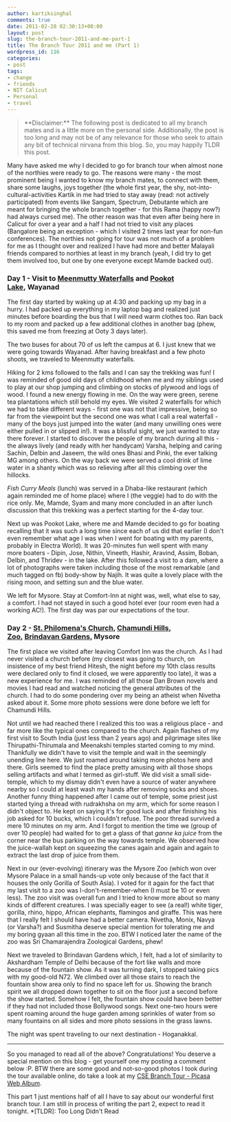 ```yaml
---
author: kartiksinghal
comments: true
date: 2011-02-28 02:30:13+00:00
layout: post
slug: the-branch-tour-2011-and-me-part-1
title: The Branch Tour 2011 and me (Part 1)
wordpress_id: 116
categories:
- post
tags:
- change
- friends
- NIT Calicut
- Personal
- travel
---
```


<blockquote>**Disclaimer:** The following post is dedicated to all my branch mates and is a little more on the personal side. Additionally, the post is too long and may not be of any relevance for those who seek to attain any bit of technical nirvana from this blog. So, you may happily TLDR this post.</blockquote>


Many have asked me why I decided to go for branch tour when almost none of the northies were ready to go. The reasons were many - the most prominent being I wanted to know my branch mates, to connect with them, share some laughs, joys together (the whole first year, the shy, not-into-cultural-activities Kartik in me had tried to stay away (read: not actively participated) from events like Sangam, Spectrum, Debutante which are meant for bringing the whole branch together - for this Rama (happy now?) had always cursed me). The other reason was that even after being here in Calicut for over a year and a half I had not tried to visit any places (Bangalore being an exception - which I visited 2 times last year for non-fun conferences). The northies not going for tour was not much of a problem for me as I thought over and realized I have had more and better Malayali friends compared to northies at least in my branch (yeah, I did try to get them involved too, but one by one everyone except Mamde backed out).


### Day 1 - Visit to [Meenmutty Waterfalls](http://www.hindu.com/mp/2005/02/26/stories/2005022601800100.htm) and [Pookot Lake](http://www.calicut.net/travel/pookot.html), Wayanad


The first day started by waking up at 4:30 and packing up my bag in a hurry. I had packed up everything in my laptop bag and realized just minutes before boarding the bus that I will need warm clothes too. Ran back to my room and packed up a few additional clothes in another bag (phew, this saved me from freezing at Ooty 3 days later).

The two buses for about 70 of us left the campus at 6. I just knew that we were going towards Wayanad. After having breakfast and a few photo shoots, we traveled to Meenmutty waterfalls.

Hiking for 2 kms followed to the falls and I can say the trekking was fun! I was reminded of good old days of childhood when me and my siblings used to play at our shop jumping and climbing on stocks of plywood and logs of wood. I found a new energy flowing in me. On the way were green, serene tea plantations which still behold my eyes. We visited 2 waterfalls for which we had to take different ways - first one was not that impressive, being so far from the viewpoint but the second one was what I call a real waterfall - many of the boys just jumped into the water (and many unwilling ones were either pulled in or slipped in!). It was a blissful sight, we just wanted to stay there forever. I started to discover the people of my branch during all this - the always lively (and ready with her handycam) Varsha, helping and caring Sachin, Delbin and Jaseem, the wild ones Bhasi and Pinki, the ever talking MG among others. On the way back we were served a cool drink of lime water in a shanty which was so relieving after all this climbing over the hillocks.

_Fish Curry Meals_ (lunch) was served in a Dhaba-like restaurant (which again reminded me of home place) where I (the veggie) had to do with the rice only. Me, Mamde, Syam and many more concluded in an after lunch discussion that this trekking was a perfect starting for the 4-day tour.

Next up was Pookot Lake, where me and Mamde decided to go for boating recalling that it was such a long time since each of us did that earlier (I don't even remember what age I was when I went for boating with my parents, probably in Electra World).﻿ It was 20-minutes fun well spent with many more boaters - Dipin, Jose, Nithin, Vineeth, Hashir, Aravind, Assim, Boban, Delbin, and Thridev - in the lake. After this followed a visit to a dam, where a lot of photographs were taken including those of the most remarkable (and much tagged on fb) body-show by Najih. It was quite a lovely place with the rising moon, and setting sun and the blue water.

We left for Mysore. Stay at Comfort-Inn at night was, well, what else to say, a comfort. I had not stayed in such a good hotel ever (our room even had a working AC!). The first day was par our expectations of the tour.


### Day 2 - [﻿﻿St. Philomena's Church](http://en.wikipedia.org/wiki/St._Philomena's_Church,_Mysore), [Chamundi Hills](http://en.wikipedia.org/wiki/Chamundi_hills), [Zoo](http://www.mysorezoo.org/), [Brindavan Gardens](http://www.horticulture.kar.nic.in/brindavan.htm), Mysore


The first place we visited after leaving Comfort Inn was the church. As I had never visited a church before (my closest was going to church, on insistence of my best friend Hitesh, the night before my 10th class results were declared only to find it closed, we were apparently too late), it was a new experience for me. I was reminded of all those Dan Brown novels and movies I had read and watched noticing the general attributes of the church. I had to do some pondering over my being an atheist when Nivetha asked about it. Some more photo sessions were done before we left for Chamundi Hills.

Not until we had reached there I realized this too was a religious place - and far more like the typical ones compared to the church. Again flashes of my first visit to South India (just less than 2 years ago) and pilgrimage sites like Thirupathi-Thirumala and Meenakshi temples started coming to my mind. Thankfully we didn't have to visit the temple and wait in the seemingly unending line here. We just roamed around taking more photos here and there. Girls seemed to find the place pretty amusing with all those shops selling artifacts and what I termed as girl-stuff. We did visit a small side-temple, which to my dismay didn't even have a source of water anywhere nearby so I could at least wash my hands after removing socks and shoes. Another funny thing happened after I came out of temple, some priest just started tying a thread with rudrakhsha on my arm, which for some reason I didn't object to. He kept on saying it's for good luck and after finishing his job asked for 10 bucks, which I couldn't refuse. The poor thread survived a mere 10 minutes on my arm. And I forgot to mention the time we (group of over 10 people) had waited for to get a glass of that _ganne ka juice_ from the corner near the bus parking on the way towards temple. We observed how the juice-wallah kept on squeezing the canes again and again and again to extract the last drop of juice from them.

Next in our (ever-evolving) itinerary was the Mysore Zoo (which won over Mysore Palace in a small hands-up vote only because of the fact that it houses the only Gorilla of South Asia). I voted for it again for the fact that my last visit to a zoo was I-don't-remember-when (I must be 10 or even less). The zoo visit was overall fun and I tried to know more about so many kinds of different creatures. I was specially eager to see (a real!) white tiger, gorilla, rhino, hippo, African elephants, flamingos and giraffe. This was here that I really felt I should have had a better camera. Nivetha, Monix, Navya (or Varsha?) and Susmitha deserve special mention for tolerating me and my boring gyaan all this time in the zoo. BTW I noticed later the name of the zoo was Sri Chamarajendra Zoological Gardens, phew!

Next we traveled to Brindavan Gardens which, I felt, had a lot of similarity to Akshardham Temple of Delhi because of the fort like walls and more because of the fountain show. As it was turning dark, I stopped taking pics with my good-old N72. We climbed over all those stairs to reach the fountain show area only to find no space left for us. Showing the branch spirit we all dropped down together to sit on the floor just a second before the show started. Somehow I felt, the fountain show could have been better if they had not included those Bollywood songs. Next one-two hours were spent roaming around the huge garden among sprinkles of water from so many fountains on all sides and more photo sessions in the grass lawns.

The night was spent traveling to our next destination - Hoganakkal.



* * *



So you managed to read all of the above? Congratulations! You deserve a special mention on this blog - get yourself one my posting a comment below :P. BTW there are some good and not-so-good photos I took during the tour available online, do take a look at my [CSE Branch Tour - Picasa Web Album](https://picasaweb.google.com/kartiksinghal/CSE200913BranchTour2011?authkey=Gv1sRgCIPG0ODz2KTblAE&feat=directlink).

This part 1 just mentions half of all I have to say about our wonderful first branch tour. I am still in process of writing the part 2, expect to read it tonight.
  *[TLDR]: Too Long Didn't Read
